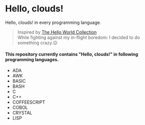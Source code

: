 # Hello, clouds!
Hello, clouds! in every programming language.<br >
> Inspired by [The Hello World Collection](https://helloworldcollection.github.io/) <br >
While fighting against my in-flight boredom: I decided to do something crazy.:wink: <br >
#### This repository currently contains "Hello, clouds!" in following programming languages.
- ADA
- AWK
- BASIC
- BASH
- C
- C++
- COFFEESCRIPT
- COBOL
- CRYSTAL
- LISP
